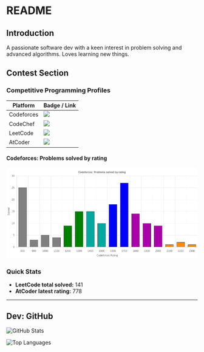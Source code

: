 # README

## Introduction
A passionate software dev with a keen interest in problem solving and advanced algorithms. Loves learning new things.

## Contest Section

### Competitive Programming Profiles
| Platform   | Badge / Link |
|------------|--------------|
| Codeforces | [![](https://img.shields.io/badge/Codeforces-x2.0-blue)](https://codeforces.com/profile/x2.0) |
| CodeChef   | [![](https://img.shields.io/badge/CodeChef-awatanshsingh1-orange)](https://www.codechef.com/users/awatanshsingh1) |
| LeetCode   | [![](https://img.shields.io/badge/LeetCode-X2-0-yellow)](https://leetcode.com/X2-0) |
| AtCoder    | [![](https://img.shields.io/badge/AtCoder-awatansh-red)](https://atcoder.jp/users/awatansh) |

#### Codeforces: Problems solved by rating
<div align="center">
  <img src="assets/cf_rating_chart.png" alt="Codeforces problems solved by rating" />
</div>

### Quick Stats
- **LeetCode total solved:** 141
- **AtCoder latest rating:** 778

---

## Dev: GitHub
![GitHub Stats](https://github-readme-stats.vercel.app/api?username=awatansh&show_icons=true&theme=dark)

![Top Languages](https://github-readme-stats.vercel.app/api/top-langs/?username=awatansh&layout=compact&theme=dark)
